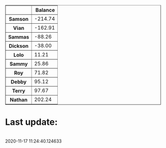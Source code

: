 <table border="1" class="dataframe">
  <thead>
    <tr style="text-align: right;">
      <th></th>
      <th>Balance</th>
    </tr>
  </thead>
  <tbody>
    <tr>
      <th>Samson</th>
      <td>-214.74</td>
    </tr>
    <tr>
      <th>Vian</th>
      <td>-162.91</td>
    </tr>
    <tr>
      <th>Sammas</th>
      <td>-88.26</td>
    </tr>
    <tr>
      <th>Dickson</th>
      <td>-38.00</td>
    </tr>
    <tr>
      <th>Lolo</th>
      <td>11.21</td>
    </tr>
    <tr>
      <th>Sammy</th>
      <td>25.86</td>
    </tr>
    <tr>
      <th>Roy</th>
      <td>71.82</td>
    </tr>
    <tr>
      <th>Debby</th>
      <td>95.12</td>
    </tr>
    <tr>
      <th>Terry</th>
      <td>97.67</td>
    </tr>
    <tr>
      <th>Nathan</th>
      <td>202.24</td>
    </tr>
  </tbody>
</table><H1>Last update:</h1><br>2020-11-17 11:24:40.124633